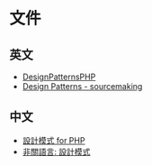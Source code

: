 # 文件

## 英文
* [DesignPatternsPHP](http://designpatternsphp.readthedocs.org/en/latest/)
* [Design Patterns - sourcemaking](https://sourcemaking.com/design_patterns)

## 中文
* [設計模式 for PHP](https://github.com/hank7444/DesignPatternPHP)
* [非關語言: 設計模式](http://openhome.cc/Gossip/DesignPattern/)
